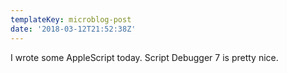 ```yaml
---
templateKey: microblog-post
date: '2018-03-12T21:52:38Z'
---
```


I wrote some AppleScript today. Script Debugger 7 is pretty nice.

